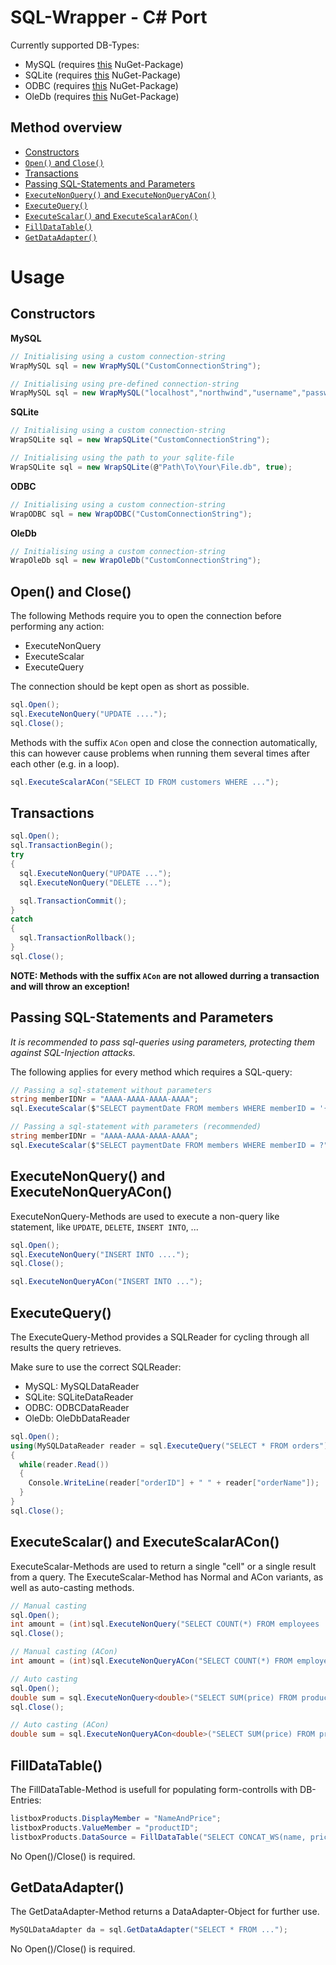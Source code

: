 # SQL-Wrapper - C# Port

Currently supported DB-Types:
- MySQL (requires [this](https://www.nuget.org/packages/MySql.Data/) NuGet-Package)
- SQLite (requires [this](https://www.nuget.org/packages/sqlite/) NuGet-Package)
- ODBC (requires [this](https://www.nuget.org/packages/System.Data.Odbc/) NuGet-Package)
- OleDb (requires [this](https://www.nuget.org/packages/System.Data.OleDb/) NuGet-Package)

## Method overview

- [Constructors](https://github.com/TobiHatti/SQL-Wrapper-Classes/tree/master/Finished/C%23#constructors)
- [`Open()` and `Close()`](https://github.com/TobiHatti/SQL-Wrapper-Classes/tree/master/Finished/C%23#open-and-close)
- [Transactions](https://github.com/TobiHatti/SQL-Wrapper-Classes/tree/master/Finished/C%23#transactions)
- [Passing SQL-Statements and Parameters](https://github.com/TobiHatti/SQL-Wrapper-Classes/tree/master/Finished/C%23#passing-sql-statements-and-parameters)
- [`ExecuteNonQuery()` and `ExecuteNonQueryACon()`](https://github.com/TobiHatti/SQL-Wrapper-Classes/tree/master/Finished/C%23#executenonquery-and-executenonqueryacon)
- [`ExecuteQuery()`](https://github.com/TobiHatti/SQL-Wrapper-Classes/tree/master/Finished/C%23#executequery)
- [`ExecuteScalar()` and `ExecuteScalarACon()`](https://github.com/TobiHatti/SQL-Wrapper-Classes/tree/master/Finished/C%23#executescalar-and-executescalaracon)
- [`FillDataTable()`](https://github.com/TobiHatti/SQL-Wrapper-Classes/tree/master/Finished/C%23#filldatatable)
- [`GetDataAdapter()`](https://github.com/TobiHatti/SQL-Wrapper-Classes/tree/master/Finished/C%23#getdataadapter)

# Usage

## Constructors

__MySQL__
```cs
// Initialising using a custom connection-string
WrapMySQL sql = new WrapMySQL("CustomConnectionString");

// Initialising using pre-defined connection-string
WrapMySQL sql = new WrapMySQL("localhost","northwind","username","password");
```
__SQLite__
```cs
// Initialising using a custom connection-string
WrapSQLite sql = new WrapSQLite("CustomConnectionString");

// Initialising using the path to your sqlite-file
WrapSQLite sql = new WrapSQLite(@"Path\To\Your\File.db", true);
```
__ODBC__
```cs
// Initialising using a custom connection-string
WrapODBC sql = new WrapODBC("CustomConnectionString");
```

__OleDb__
```cs
// Initialising using a custom connection-string
WrapOleDb sql = new WrapOleDb("CustomConnectionString");
```

## Open() and Close()

The following Methods require you to open the connection before performing any action:
- ExecuteNonQuery
- ExecuteScalar
- ExecuteQuery

The connection should be kept open as short as possible.
```cs
sql.Open();
sql.ExecuteNonQuery("UPDATE ....");
sql.Close();
```

Methods with the suffix `ACon` open and close the connection automatically, this can however cause problems when running them several times after each other (e.g. in a loop). 

```cs
sql.ExecuteScalarACon("SELECT ID FROM customers WHERE ...");
```

## Transactions

```cs
sql.Open();
sql.TransactionBegin();
try
{
  sql.ExecuteNonQuery("UPDATE ...");
  sql.ExecuteNonQuery("DELETE ...");

  sql.TransactionCommit();
}
catch
{
  sql.TransactionRollback();
}
sql.Close();
```
__NOTE: Methods with the suffix `ACon` are not allowed durring a transaction and will throw an exception!__

## Passing SQL-Statements and Parameters

_It is recommended to pass sql-queries using parameters, protecting them against SQL-Injection attacks._

The following applies for every method which requires a SQL-query:
```cs
// Passing a sql-statement without parameters
string memberIDNr = "AAAA-AAAA-AAAA-AAAA";
sql.ExecuteScalar($"SELECT paymentDate FROM members WHERE memberID = '{memberIDNr}'");

// Passing a sql-statement with parameters (recommended)
string memberIDNr = "AAAA-AAAA-AAAA-AAAA";
sql.ExecuteScalar($"SELECT paymentDate FROM members WHERE memberID = ?", memberIDNr);
```

## ExecuteNonQuery() and ExecuteNonQueryACon()

ExecuteNonQuery-Methods are used to execute a non-query like statement, like `UPDATE`, `DELETE`, `INSERT INTO`, ...

```cs
sql.Open();
sql.ExecuteNonQuery("INSERT INTO ....");
sql.Close();
```

```cs
sql.ExecuteNonQueryACon("INSERT INTO ...");
```

## ExecuteQuery()

The ExecuteQuery-Method provides a SQLReader for cycling through all results the query retrieves.

Make sure to use the correct SQLReader:
- MySQL: MySQLDataReader
- SQLite: SQLiteDataReader
- ODBC: ODBCDataReader
- OleDb: OleDbDataReader

```cs
sql.Open();
using(MySQLDataReader reader = sql.ExecuteQuery("SELECT * FROM orders"))
{
  while(reader.Read())
  {
    Console.WriteLine(reader["orderID"] + " " + reader["orderName"]);
  }
}
sql.Close();
```

## ExecuteScalar() and ExecuteScalarACon()

ExecuteScalar-Methods are used to return a single "cell" or a single result from a query.
The ExecuteScalar-Method has Normal and ACon variants, as well as auto-casting methods.

```cs
// Manual casting
sql.Open();
int amount = (int)sql.ExecuteNonQuery("SELECT COUNT(*) FROM employees ...");
sql.Close();
```

```cs
// Manual casting (ACon)
int amount = (int)sql.ExecuteNonQueryACon("SELECT COUNT(*) FROM employees ...");
```

```cs
// Auto casting
sql.Open();
double sum = sql.ExecuteNonQuery<double>("SELECT SUM(price) FROM products ...");
sql.Close();
```

```cs
// Auto casting (ACon)
double sum = sql.ExecuteNonQueryACon<double>("SELECT SUM(price) FROM products ...");
```

## FillDataTable()

The FillDataTable-Method is usefull for populating form-controlls with DB-Entries:
```cs
listboxProducts.DisplayMember = "NameAndPrice";
listboxProducts.ValueMember = "productID";
listboxProducts.DataSource = FillDataTable("SELECT CONCAT_WS(name, price) AS NameAndPrice, productID FROM products");
```
No Open()/Close() is required.

## GetDataAdapter()

The GetDataAdapter-Method returns a DataAdapter-Object for further use.
```cs
MySQLDataAdapter da = sql.GetDataAdapter("SELECT * FROM ...");
```
No Open()/Close() is required.
